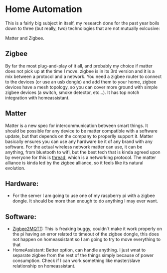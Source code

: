 # Home Automation

This is a fairly big subject in itself, my research done for the past year boils down to three (but really, two) technologies that are not mutually exlcusive:

Matter and Zigbee.

## Zigbee

By far the most plug-and-play of it all, and probably my choice if matter does not pick up at the time I move. zigbee is in its 3rd version and it is a mix between a protocol and a network. You need a zigbee router to connect to the devices (or use an usb dongle) and add them to your home, zigbee devices have a mesh topology, so you can cover more ground with simple zigbee devices (a switch, smoke detector, etc...).
It has top notch integration with homeassistant. 

## Matter

Matter is a new spec for intercommunication between smart things. It should be possible for any device to be matter compatible with a software update, but that depends on the company to properlly support it. Matter basically ensures you can use any hardware be it of any brand with any software. For the actual wireless network matter can use, it can be anything, from bluetooth to wifi, but the best tech that is kinda agreed upon by everyone for this is [thread](https://en.wikipedia.org/wiki/Thread_(network_protocol)), which is a networking protocol. The matter alliance is kinda led by the zigbee alliance, so it feels like its natural evolution.

## Hardware:
- For the server I am going to use one of my raspberry pi with a zigbee dongle. It should be more than enough to do anything I may ever want.

## Software:
- [Zigbee2MQTT](https://www.zigbee2mqtt.io/guide/getting-started/): This is freaking buggy, couldn´t make it work properly on the pi having an error related to timeout of the zigbee dongle, this does not happen on homeassistant so I am going to try to move everything to that
- HomeAssistant: Better option, can handle anything. I just wnat to separate zigbee from the rest of the things simply because of power consumption. Check if I can work something like master/slave relationship on homeassistant.
